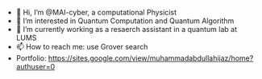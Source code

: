 - 👋 Hi, I’m @MAI-cyber, a computational Physicist
- 👀 I’m interested in Quantum Computation and Quantum Algorithm
- 🌱 I’m currently working as a resaerch assistant in a quantum lab at LUMS
- 📫 How to reach me: use Grover search 
- Portfolio: https://sites.google.com/view/muhammadabdullahijaz/home?authuser=0

<!---
MAI-cyber/MAI-cyber is a ✨ special ✨ repository because its `README.md` (this file) appears on your GitHub profile.
You can click the Preview link to take a look at your changes.
--->
